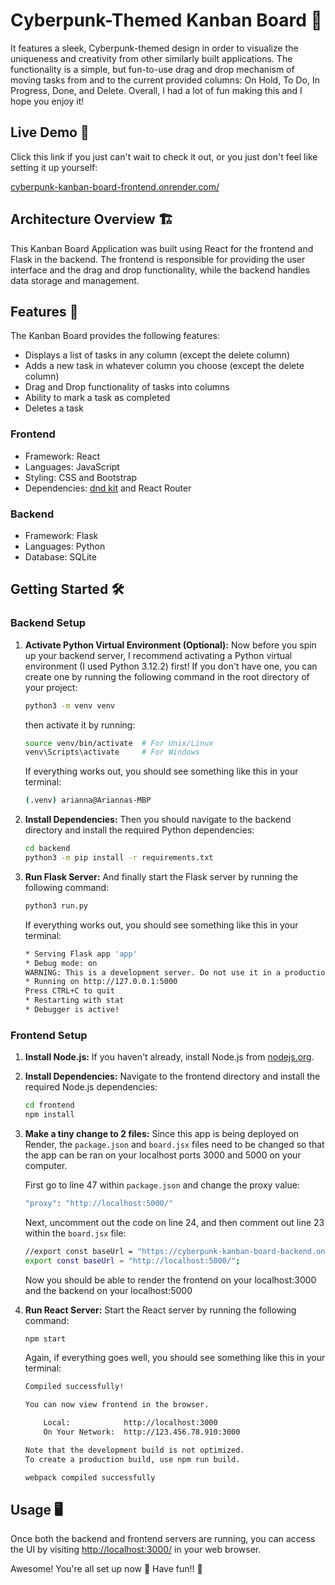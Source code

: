 # Cyberpunk-Themed Kanban Board 🤖

It features a sleek, Cyberpunk-themed design in order to visualize the uniqueness and creativity from other similarly built applications. The functionality is a simple, but fun-to-use drag and drop mechanism of moving tasks from and to the current provided columns: On Hold, To Do, In Progress, Done, and Delete. Overall, I had a lot of fun making this and I hope you enjoy it!

## Live Demo 👀
Click this link if you just can't wait to check it out, or you just don't feel like setting it up yourself:

[cyberpunk-kanban-board-frontend.onrender.com/](https://cyberpunk-kanban-board-frontend.onrender.com/)

## Architecture Overview 🏗️

This Kanban Board Application was built using React for the frontend and Flask in the backend. The frontend is responsible for providing the user interface and the drag and drop functionality, while the backend handles data storage and management.

## Features 🚀

The Kanban Board provides the following features:

-   Displays a list of tasks in any column (except the delete column)
-   Adds a new task in whatever column you choose (except the delete column)
-   Drag and Drop functionality of tasks into columns
-   Ability to mark a task as completed
-   Deletes a task

### Frontend

-   Framework: React
-   Languages: JavaScript
-   Styling: CSS and Bootstrap
-   Dependencies: [dnd kit](https://dndkit.com/) and React Router

### Backend

-   Framework: Flask
-   Languages: Python
-   Database: SQLite

## Getting Started 🛠️

### Backend Setup

1. **Activate Python Virtual Environment (Optional):** Now before you spin up your backend server, I recommend activating a Python virtual environment (I used Python 3.12.2) first! If you don't have one, you can create one by running the following command in the root directory of your project:

    ```bash
    python3 -m venv venv
    ```

    then activate it by running:

    ```bash
    source venv/bin/activate  # For Unix/Linux
    venv\Scripts\activate     # For Windows
    ```
    If everything works out, you should see something like this in your terminal:
    ```bash
    (.venv) arianna@Ariannas-MBP 
    ```

2. **Install Dependencies:** Then you should navigate to the backend directory and install the required Python dependencies:

    ```bash
    cd backend
    python3 -m pip install -r requirements.txt
    ```

3. **Run Flask Server:** And finally start the Flask server by running the following command:

    ```bash
    python3 run.py
    ```

    If everything works out, you should see something like this in your terminal:

    ```bash
    * Serving Flask app 'app'
    * Debug mode: on
    WARNING: This is a development server. Do not use it in a production deployment. Use a production WSGI server instead.
    * Running on http://127.0.0.1:5000
    Press CTRL+C to quit
    * Restarting with stat
    * Debugger is active!
    ```

### Frontend Setup

1. **Install Node.js:** If you haven't already, install Node.js from [nodejs.org](https://nodejs.org/).

2. **Install Dependencies:** Navigate to the frontend directory and install the required Node.js dependencies:

    ```bash
    cd frontend
    npm install
    ```

3. **Make a tiny change to 2 files:** Since this app is being deployed on Render, the `package.json` and `board.jsx` files need to be changed so that the app can be ran on your localhost ports 3000 and 5000 on your computer. 
    
    First go to line 47 within `package.json` and change the proxy value:
   
    ```bash
    "proxy": "http://localhost:5000/"
    ```
    
    Next, uncomment out the code on line 24, and then comment out line 23 within the `board.jsx` file:
   
    ```bash
    //export const baseUrl = "https://cyberpunk-kanban-board-backend.onrender.com/";
    export const baseUrl = "http://localhost:5000/";
    ```
    
    Now you should be able to render the frontend on your localhost:3000 and the backend on your localhost:5000

4. **Run React Server:** Start the React server by running the following command:

    ```bash
    npm start
    ```

    Again, if everything goes well, you should see something like this in your terminal:

    ```bash
    Compiled successfully!

    You can now view frontend in the browser.

        Local:            http://localhost:3000
        On Your Network:  http://123.456.78.910:3000

    Note that the development build is not optimized.
    To create a production build, use npm run build.

    webpack compiled successfully
    ```

## Usage 🖥️

Once both the backend and frontend servers are running, you can access the UI by visiting [http://localhost:3000/](http://localhost:3000/) in your web browser.

Awesome! You're all set up now 🥳 Have fun!! 🎉
